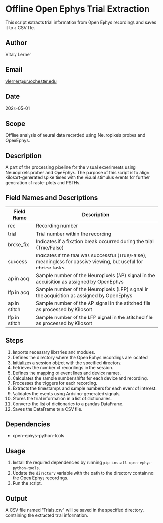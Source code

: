 # Offline Open Ephys Trial Extraction

This script extracts trial information from Open Ephys recordings and saves it to a CSV file.

## Author
Vitaly Lerner

## Email
vlerner@ur.rochester.edu

## Date
2024-05-01

## Scope
Offline analysis of neural data recorded using Neuropixels probes and OpenEphys.

## Description
A part of the processing pipeline for the visual experiments using Neuropixels probes and OpeEphys.
The purpose of this script is to align kilosort-generated spike times with the visual stimulus events 
for further generation of raster plots and PSTHs.

## Field Names and Descriptions
| Field Name   | Description                                                                                      |
|--------------|--------------------------------------------------------------------------------------------------|
| rec          | Recording number                                                                                |
| trial        | Trial number within the recording                                                                |
| broke_fix    | Indicates if a fixation break occurred during the trial (True/False)                            |
| success      | Indicates if the trial was successful (True/False), meaningless for passive viewing, but useful for choice tasks |
| ap in acq    | Sample number of the Neuropixels (AP) signal in the acquisition as assigned by OpenEphys       |
| lfp in acq   | Sample number of the Neuropixels (LFP) signal in the acquisition as assigned by OpenEphys      |
| ap in stitch | Sample number of the AP signal in the stitched file as processed by Kilosort                   |
| lfp in stitch| Sample number of the LFP signal in the stitched file as processed by Kilosort                  |

## Steps
1. Imports necessary libraries and modules.
2. Defines the directory where the Open Ephys recordings are located.
3. Initializes a session object with the specified directory.
4. Retrieves the number of recordings in the session.
5. Defines the mapping of event lines and device names.
6. Calculates the sample number shifts for each device and recording.
7. Processes the triggers for each recording.
8. Extracts the timestamps and sample numbers for each event of interest.
9. Validates the events using Arduino-generated signals.
10. Stores the trial information in a list of dictionaries.
11. Converts the list of dictionaries to a pandas DataFrame.
12. Saves the DataFrame to a CSV file.

## Dependencies
- open-ephys-python-tools

## Usage
1. Install the required dependencies by running `pip install open-ephys-python-tools`.
2. Update the `directory` variable with the path to the directory containing the Open Ephys recordings.
3. Run the script.

## Output
A CSV file named "Trials.csv" will be saved in the specified directory, containing the extracted trial information.

